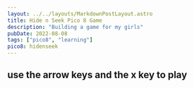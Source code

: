 ```yaml
---
layout: ../../layouts/MarkdownPostLayout.astro
title: Hide n Seek Pico 8 Game
description: "Building a game for my girls"
pubDate: 2022-08-08
tags: ["pico8", "learning"]
pico8: hidenseek
---
```


## use the arrow keys and the x key to play